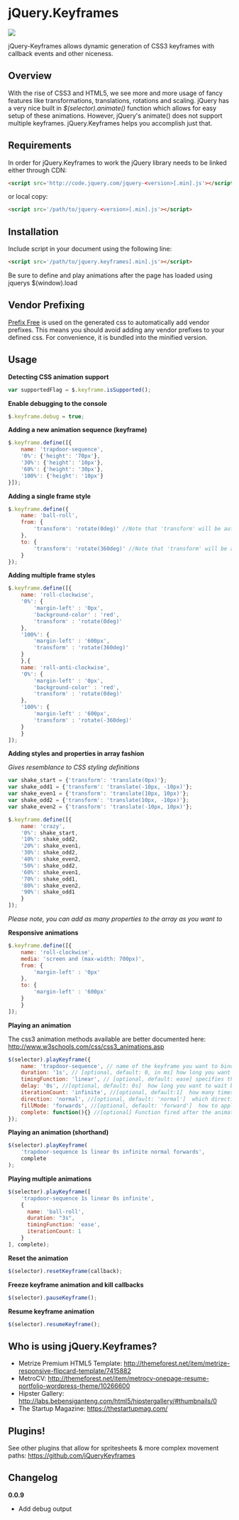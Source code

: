 jQuery.Keyframes
===========

![](https://badge.fury.io/gh/jQueryKeyframes%2FjQuery.Keyframes.svg)

jQuery-Keyframes allows dynamic generation of CSS3 keyframes with callback events and other niceness.

Overview
--------
With the rise of CSS3 and HTML5, we see more and more usage of fancy features like transformations, translations, rotations and scaling.
jQuery has a very nice built in *$(selector).animate()* function which allows for easy setup of these animations.
However, jQuery's animate() does not support multiple keyframes. jQuery.Keyframes helps you accomplish just that.

Requirements
------------
In order for jQuery.Keyframes to work the jQuery library needs to be linked either through CDN:

```html
<script src='http://code.jquery.com/jquery-<version>[.min].js'></script>
```

or local copy:

```html
<script src='/path/to/jquery-<version>[.min].js'></script>
```

Installation
------------
Include script in your document using the following line:

```html
<script src='/path/to/jquery.keyframes[.min].js'></script>
```

Be sure to define and play animations after the page has loaded using jquerys $(window).load

Vendor Prefixing
----------------
[Prefix Free](http://leaverou.github.io/prefixfree/) is used on the generated css to automatically add vendor prefixes. This means you should avoid adding any vendor prefixes to your defined css.
For convenience, it is bundled into the minified version.

Usage
-------------

**Detecting CSS animation support**

```javascript
var supportedFlag = $.keyframe.isSupported();
```

**Enable debugging to the console**
```javascript
$.keyframe.debug = true;
```

**Adding a new animation sequence (keyframe)**

```javascript
$.keyframe.define([{
    name: 'trapdoor-sequence',
    '0%': {'height': '70px'},
    '30%': {'height': '10px'},
    '60%': {'height': '30px'},
    '100%': {'height': '10px'}
}]);
```

**Adding a single frame style**

```javascript
$.keyframe.define({
    name: 'ball-roll',
    from: {
        'transform': 'rotate(0deg)' //Note that 'transform' will be autoprefixed for you
    },
    to: {
        'transform': 'rotate(360deg)' //Note that 'transform' will be autoprefixed for you
    }
});
```

**Adding multiple frame styles**

```javascript
$.keyframe.define([{
	name: 'roll-clockwise',
	'0%': {
	    'margin-left' : '0px',
	    'background-color' : 'red',
	    'transform' : 'rotate(0deg)'
	},
	'100%': {
	    'margin-left' : '600px',
	    'transform' : 'rotate(360deg)'
	}
    },{
	name: 'roll-anti-clockwise',
	'0%': {
	    'margin-left' : '0px',
	    'background-color' : 'red',
	    'transform' : 'rotate(0deg)'
	},
	'100%': {
	    'margin-left' : '600px',
	    'transform' : 'rotate(-360deg)'
	}
    }
]);
```

**Adding styles and properties in array fashion**

*Gives resemblance to CSS styling definitions*

```javascript
var shake_start = {'transform': 'translate(0px)'};
var shake_odd1 = {'transform': 'translate(-10px, -10px)'};
var shake_even1 = {'transform': 'translate(10px, 10px)'};
var shake_odd2 = {'transform': 'translate(10px, -10px)'};
var shake_even2 = {'transform': 'translate(-10px, 10px)'};

$.keyframe.define([{
	name: 'crazy',
	'0%': shake_start,
	'10%': shake_odd2,
	'20%': shake_even1,
	'30%': shake_odd2,
	'40%': shake_even2,
	'50%': shake_odd2,
	'60%': shake_even1,
	'70%': shake_odd1,
	'80%': shake_even2,
	'90%': shake_odd1
    }
]);
```

*Please note, you can add as many properties to the array as you want to*

**Responsive animations**
```javascript
$.keyframe.define([{
    name: 'roll-clockwise',
    media: 'screen and (max-width: 700px)',
    from: {
        'margin-left' : '0px'
    },
    to: {
        'margin-left' : '600px'
    }
    }
]);
```

**Playing an animation**

The css3 animation methods available are better documented here: http://www.w3schools.com/css/css3_animations.asp

```javascript
$(selector).playKeyframe({
    name: 'trapdoor-sequence', // name of the keyframe you want to bind to the selected element
    duration: '1s', // [optional, default: 0, in ms] how long you want it to last in milliseconds
    timingFunction: 'linear', // [optional, default: ease] specifies the speed curve of the animation
    delay: '0s', //[optional, default: 0s]  how long you want to wait before the animation starts
    iterationCount: 'infinite', //[optional, default:1]  how many times you want the animation to repeat
    direction: 'normal', //[optional, default: 'normal']  which direction you want the frames to flow
    fillMode: 'forwards', //[optional, default: 'forward']  how to apply the styles outside the animation time, default value is forwards
    complete: function(){} //[optional] Function fired after the animation is complete. If repeat is infinite, the function will be fired every time the animation is restarted.
});
```

**Playing an animation (shorthand)**

```javascript
$(selector).playKeyframe(
    'trapdoor-sequence 1s linear 0s infinite normal forwards',
    complete
);
```

**Playing multiple animations**

```javascript
$(selector).playKeyframe([
    'trapdoor-sequence 1s linear 0s infinite',
    {
      name: 'ball-roll',
      duration: "3s",
      timingFunction: 'ease',
      iterationCount: 1
    }
], complete);
```

**Reset the animation**

```javascript
$(selector).resetKeyframe(callback);
```

**Freeze keyframe animation and kill callbacks**

```javascript
$(selector).pauseKeyframe();
```

**Resume keyframe animation**

```javascript
$(selector).resumeKeyframe();
```

Who is using jQuery.Keyframes?
------------------------------

* Metrize Premium HTML5 Template: http://themeforest.net/item/metrize-responsive-flipcard-template/7415882
* MetroCV: http://themeforest.net/item/metrocv-onepage-resume-portfolio-wordpress-theme/10266600
* Hipster Gallery: http://labs.bebensiganteng.com/html5/hipstergallery/#thumbnails/0
* The Startup Magazine: https://thestartupmag.com/

Plugins!
--------
See other plugins that allow for spritesheets & more complex movement paths: https://github.com/jQueryKeyframes

Changelog
---------
**0.0.9**
* Add debug output
